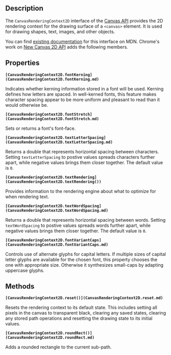 ## Description

The `CanvasRenderingContext2D` interface of the [Canvas API](https://developer.mozilla.org/en-US/docs/Web/API/Canvas_API) provides the 2D rendering context for the drawing surface of a `<canvas>` element. It is used for drawing shapes, text, images, and other objects.

You can find [existing documentation](https://developer.mozilla.org/en-US/docs/Web/API/CanvasRenderingContext2D) for this interface on MDN. Chrome's work on [New Canvas 2D API](https://www.chromestatus.com/feature/6051647656558592) adds the following members.

## Properties

**`[CanvasRenderingContext2D.fontKerning](CanvasRenderingContext2D.fontKerning.md)`**

Indicates whether kerning information stored in a font will be used. Kerning defines how letters are spaced. In well-kerned fonts, this feature makes character spacing appear to be more uniform and pleasant to read than it would otherwise be.

**`[CanvasRenderingContext2D.fontStretch](CanvasRenderingContext2D.fontStretch.md)`**

Sets or returns a font's font-face.

**`[CanvasRenderingContext2D.textLetterSpacing](CanvasRenderingContext2D.textLetterSpacing.md)`**

Returns a double that represents horizontal spacing between characters. Setting `textLetterSpacing` to postive values spreads characters further apart, while negative values brings them closer together. The default value is `0`.

**`[CanvasRenderingContext2D.textRendering](CanvasRenderingContext2D.textRendering())`**

Provides information to the rendering engine about what to optimize for when rendering text.

**`[CanvasRenderingContext2D.textWordSpacing](CanvasRenderingContext2D.textWordSpacing.md)`**

Returns a double that represents horizontal spacing between words. Setting `textWordSpacing` to postive values spreads words further apart, while negative values brings them closer together. The default value is `0`.

**`[CanvasRenderingContext2D.fontVariantCaps](CanvasRenderingContext2D.fontVariantCaps.md)`**

Controls use of alternate glyphs for capital letters. If multiple sizes of capital letter glyphs are available for the chosen font, this property chooses the one with appropriate size. Otherwise it synthesizes small-caps by adapting uppercase glyphs.

## Methods

**`[CanvasRenderingContext2D.reset()](CanvasRenderingContext2D.reset.md)`**

Resets the rendering context to its default state. This includes setting all pixels in the canvas to transparent black, clearing any saved states, clearing any stored path operations and resetting the drawing state to its initial values.

**`[CanvasRenderingContext2D.roundRect()](CanvasRenderingContext2D.roundRect.md)`**

Adds a rounded rectangle to the current sub-path.
